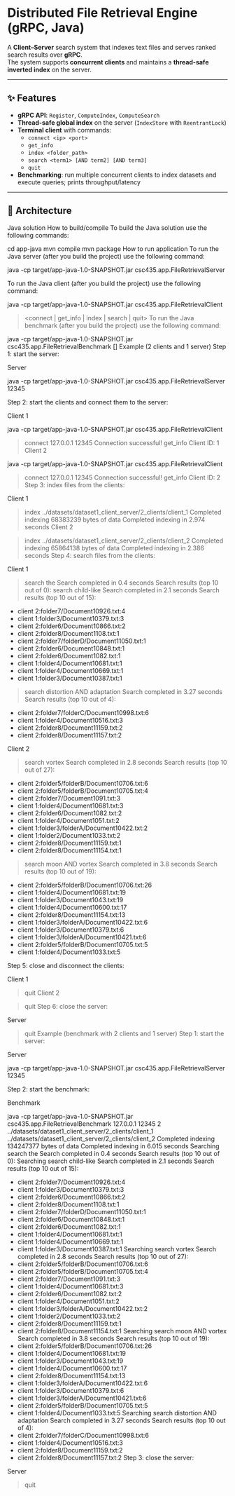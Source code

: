 # Distributed File Retrieval Engine (gRPC, Java)

A **Client–Server** search system that indexes text files and serves ranked search results over **gRPC**.  
The system supports **concurrent clients** and maintains a **thread-safe inverted index** on the server.

---

## ✨ Features

- **gRPC API**: `Register`, `ComputeIndex`, `ComputeSearch`
- **Thread-safe global index** on the server (`IndexStore` with `ReentrantLock`)
- **Terminal client** with commands:
  - `connect <ip> <port>`
  - `get_info`
  - `index <folder_path>`
  - `search <term1> [AND term2] [AND term3]`
  - `quit`
- **Benchmarking**: run multiple concurrent clients to index datasets and execute queries; prints throughput/latency

---

## 🧱 Architecture

Java solution
How to build/compile
To build the Java solution use the following commands:

cd app-java
mvn compile
mvn package
How to run application
To run the Java server (after you build the project) use the following command:

java -cp target/app-java-1.0-SNAPSHOT.jar csc435.app.FileRetrievalServer <port>
> <quit>
To run the Java client (after you build the project) use the following command:

java -cp target/app-java-1.0-SNAPSHOT.jar csc435.app.FileRetrievalClient
> <connect | get_info | index | search | quit>
To run the Java benchmark (after you build the project) use the following command:

java -cp target/app-java-1.0-SNAPSHOT.jar csc435.app.FileRetrievalBenchmark <server IP> <server port> <number of clients> [<dataset path>]
Example (2 clients and 1 server)
Step 1: start the server:

Server

java -cp target/app-java-1.0-SNAPSHOT.jar csc435.app.FileRetrievalServer 12345
>
Step 2: start the clients and connect them to the server:

Client 1

java -cp target/app-java-1.0-SNAPSHOT.jar csc435.app.FileRetrievalClient
> connect 127.0.0.1 12345
Connection successful!
> get_info
Client ID: 1
Client 2

java -cp target/app-java-1.0-SNAPSHOT.jar csc435.app.FileRetrievalClient
> connect 127.0.0.1 12345
Connection successful!
> get_info
Client ID: 2
Step 3: index files from the clients:

Client 1

> index ../datasets/dataset1_client_server/2_clients/client_1
Completed indexing 68383239 bytes of data
Completed indexing in 2.974 seconds
Client 2

> index ../datasets/dataset1_client_server/2_clients/client_2
Completed indexing 65864138 bytes of data
Completed indexing in 2.386 seconds
Step 4: search files from the clients:

Client 1

> search the
Search completed in 0.4 seconds
Search results (top 10 out of 0):
> search child-like
Search completed in 2.1 seconds
Search results (top 10 out of 15):
* client 2:folder7/Document10926.txt:4
* client 1:folder3/Document10379.txt:3
* client 2:folder6/Document10866.txt:2
* client 2:folder8/Document1108.txt:1
* client 2:folder7/folderD/Document11050.txt:1
* client 2:folder6/Document10848.txt:1
* client 2:folder6/Document1082.txt:1
* client 1:folder4/Document10681.txt:1
* client 1:folder4/Document10669.txt:1
* client 1:folder3/Document10387.txt:1
> search distortion AND adaptation
Search completed in 3.27 seconds
Search results (top 10 out of 4):
* client 2:folder7/folderC/Document10998.txt:6
* client 1:folder4/Document10516.txt:3
* client 2:folder8/Document11159.txt:2
* client 2:folder8/Document11157.txt:2
>
Client 2

> search vortex
Search completed in 2.8 seconds
Search results (top 10 out of 27):
* client 2:folder5/folderB/Document10706.txt:6
* client 2:folder5/folderB/Document10705.txt:4
* client 2:folder7/Document1091.txt:3
* client 1:folder4/Document10681.txt:3
* client 2:folder6/Document1082.txt:2
* client 1:folder4/Document1051.txt:2
* client 1:folder3/folderA/Document10422.txt:2
* client 1:folder2/Document1033.txt:2
* client 2:folder8/Document11159.txt:1
* client 2:folder8/Document11154.txt:1
> search moon AND vortex
Search completed in 3.8 seconds
Search results (top 10 out of 19):
* client 2:folder5/folderB/Document10706.txt:26
* client 1:folder4/Document10681.txt:19
* client 1:folder3/Document1043.txt:19
* client 1:folder4/Document10600.txt:17
* client 2:folder8/Document11154.txt:13
* client 1:folder3/folderA/Document10422.txt:6
* client 1:folder3/Document10379.txt:6
* client 1:folder3/folderA/Document10421.txt:6
* client 2:folder5/folderB/Document10705.txt:5
* client 1:folder4/Document1033.txt:5
>
Step 5: close and disconnect the clients:

Client 1

> quit
Client 2

> quit
Step 6: close the server:

Server

> quit
Example (benchmark with 2 clients and 1 server)
Step 1: start the server:

Server

java -cp target/app-java-1.0-SNAPSHOT.jar csc435.app.FileRetrievalServer 12345
>
Step 2: start the benchmark:

Benchmark

java -cp target/app-java-1.0-SNAPSHOT.jar csc435.app.FileRetrievalBenchmark 127.0.0.1 12345 2 ../datasets/dataset1_client_server/2_clients/client_1 ../datasets/dataset1_client_server/2_clients/client_2
Completed indexing 134247377 bytes of data
Completed indexing in 6.015 seconds
Searching search the
Search completed in 0.4 seconds
Search results (top 10 out of 0):
Searching search child-like
Search completed in 2.1 seconds
Search results (top 10 out of 15):
* client 2:folder7/Document10926.txt:4
* client 1:folder3/Document10379.txt:3
* client 2:folder6/Document10866.txt:2
* client 2:folder8/Document1108.txt:1
* client 2:folder7/folderD/Document11050.txt:1
* client 2:folder6/Document10848.txt:1
* client 2:folder6/Document1082.txt:1
* client 1:folder4/Document10681.txt:1
* client 1:folder4/Document10669.txt:1
* client 1:folder3/Document10387.txt:1
Searching search vortex
Search completed in 2.8 seconds
Search results (top 10 out of 27):
* client 2:folder5/folderB/Document10706.txt:6
* client 2:folder5/folderB/Document10705.txt:4
* client 2:folder7/Document1091.txt:3
* client 1:folder4/Document10681.txt:3
* client 2:folder6/Document1082.txt:2
* client 1:folder4/Document1051.txt:2
* client 1:folder3/folderA/Document10422.txt:2
* client 1:folder2/Document1033.txt:2
* client 2:folder8/Document11159.txt:1
* client 2:folder8/Document11154.txt:1
Searching search moon AND vortex
Search completed in 3.8 seconds
Search results (top 10 out of 19):
* client 2:folder5/folderB/Document10706.txt:26
* client 1:folder4/Document10681.txt:19
* client 1:folder3/Document1043.txt:19
* client 1:folder4/Document10600.txt:17
* client 2:folder8/Document11154.txt:13
* client 1:folder3/folderA/Document10422.txt:6
* client 1:folder3/Document10379.txt:6
* client 1:folder3/folderA/Document10421.txt:6
* client 2:folder5/folderB/Document10705.txt:5
* client 1:folder4/Document1033.txt:5
Searching search distortion AND adaptation
Search completed in 3.27 seconds
Search results (top 10 out of 4):
* client 2:folder7/folderC/Document10998.txt:6
* client 1:folder4/Document10516.txt:3
* client 2:folder8/Document11159.txt:2
* client 2:folder8/Document11157.txt:2
Step 3: close the server:

Server

> quit
